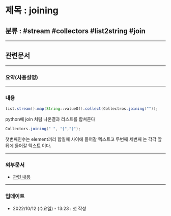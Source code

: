 # 제목 : joining

## 분류 : #stream #collectors #list2string #join

---
## 관련문서

----
### 요약(사용설명)

---
### 내용
```Java
list.stream().map(String::valueOf).collect(Collectros.joining(""));
```

python에 join 처럼 나온결과 리스트를 합쳐준다
```Java
Collectors.joining(" ", "{","}");
```
첫번째인수는 element끼리 합칠때 사이에 들어갈 텍스트고
두번째 세번째 는 각각 앞 뒤에 들어갈 텍스트 이다.


----
### 외부문서
- [관련 내용](https://bactoria.tistory.com/74)

----
### 업데이트
-  2022/10/12 (수요일) - 13:23 : 첫 작성
